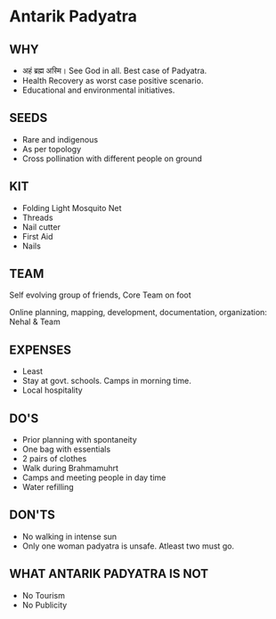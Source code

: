 # Antarik Padyatra

## WHY 

- अहं ब्रह्म अस्मि। See God in all. Best case of Padyatra. 
- Health Recovery as worst case positive scenario. 
- Educational and environmental initiatives. 

## SEEDS

- Rare and indigenous
- As per topology 
- Cross pollination with different people on ground

## KIT

- Folding Light Mosquito Net
- Threads
- Nail cutter
- First Aid
- Nails

## TEAM 

Self evolving group of friends, Core Team on foot 

Online planning, mapping, development, documentation, organization: Nehal & Team 

## EXPENSES

- Least
- Stay at govt. schools. Camps in morning time. 
- Local hospitality

## DO'S

- Prior planning with spontaneity
- One bag with essentials
- 2 pairs of clothes
- Walk during Brahmamuhrt
- Camps and meeting people in day time
- Water refilling

## DON'TS

- No walking in intense sun
- Only one woman padyatra is unsafe. Atleast two must go. 

## WHAT ANTARIK PADYATRA IS NOT

- No Tourism
- No Publicity


